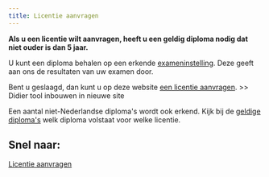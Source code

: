 ```yaml
---
title: Licentie aanvragen
---
```

**Als u een licentie wilt aanvragen, heeft u een geldig diploma nodig dat niet ouder is dan 5 jaar.**

U kunt een diploma behalen op een erkende [exameninstelling](/wat-wij-doen/exameninstellingen/welke-exameninstellingen-zijn-er). Deze geeft aan ons de resultaten van uw examen door. 

Bent u geslaagd, dan kunt u op deze website [een licentie aanvragen](https://www.erkenningen.nl/Default.aspx?tabid=153). >> Didier tool inbouwen in nieuwe site

Een aantal niet-Nederlandse diploma's wordt ook erkend. Kijk bij de [geldige diploma's](/licenties/licentie-aanvragen/ik-heb-een-buitenlands-diploma) welk diploma volstaat voor welke licentie.

## Snel naar: 

[Licentie aanvragen](https://www.erkenningen.nl/Default.aspx?tabid=153)

<link-container>
<link-button link='{"name": "Geldige diplomas","url": "/licenties/licentie-aanvragen/ik-heb-een-buitenlands-diploma"}'></link-button>
</link-container>
